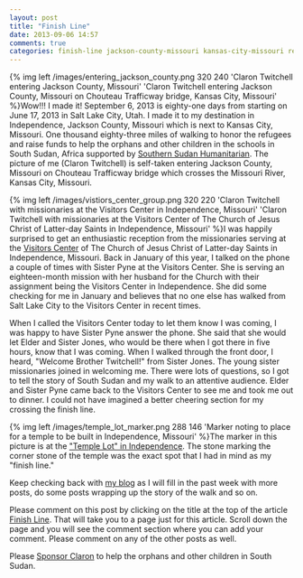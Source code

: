 ```yaml
---
layout: post
title: "Finish Line"
date: 2013-09-06 14:57
comments: true
categories: finish-line jackson-county-missouri kansas-city-missouri refugees orphans the-church-of-jesus-christ-of-latter-day-saints latter-day-saints mormons independence-visitors-center south-sudan claron-twitchell
---
```

{% img left /images/entering_jackson_county.png 320 240 'Claron Twitchell entering Jackson County, Missouri' 'Claron Twitchell entering Jackson County, Missouri on Chouteau Trafficway bridge, Kansas City, Missouri' %}Wow!!!  I made it!  September 6, 2013 is eighty-one days from starting on June 17, 2013 in Salt Lake City, Utah.  I made it to my destination in Independence, Jackson County, Missouri which is next to Kansas City, Missouri.  One thousand eighty-three miles of walking to honor the refugees and raise funds to help the orphans and other children in the schools in South Sudan, Africa supported by [Southern Sudan Humanitarian](http://www.sudanhelp.org).  The picture of me (Claron Twitchell) is self-taken entering Jackson County, Missouri on Chouteau Trafficway bridge which crosses the Missouri River, Kansas City, Missouri.

{% img left /images/vistiors_center_group.png 320 220 'Claron Twitchell with missionaries at the Visitors Center in Independence, Missouri' 'Claron Twitchell with missionaries at the Visitors Center of The Church of Jesus Christ of Latter-day Saints in Independence, Missouri' %}I was happily surprised to get an enthusiastic reception from the missionaries serving at the [Visitors Center](http://www.lds.org/locations/independence-visitors-center) of The Church of Jesus Christ of Latter-day Saints in Independence, Missouri.  Back in January of this year, I talked on the phone a couple of times with Sister Pyne at the Visitors Center.  She is serving an eighteen-month mission with her husband for the Church with their assignment being the Visitors Center in Independence.  She did some checking for me in January and believes that no one else has walked from Salt Lake City to the Visitors Center in recent times.

When I called the Visitors Center today to let them know I was coming, I was happy to have Sister Pyne answer the phone.  She said that she would let Elder and Sister Jones, who would be there when I got there in five hours, know that I was coming.  When I walked through the front door, I heard, "Welcome Brother Twitchell!" from Sister Jones.  The young sister missionaries joined in welcoming me.  There were lots of questions, so I got to tell the story of South Sudan and my walk to an attentive audience.  Elder and Sister Pyne came back to the Visitors Center to see me and took me out to dinner.  I could not have imagined a better cheering section for my crossing the finish line.

{% img left /images/temple_lot_marker.png 288 146 'Marker noting to place for a temple to be built in Independence, Missouri' %}The marker in this picture is at the ["Temple Lot" in Independence](https://www.lds.org/scriptures/dc-testament/dc/57.3?lang=eng).  The stone marking the corner stone of the temple was the exact spot that I had in mind as my "finish line."

Keep checking back with [my blog](http://follow.claront.com) as I will fill in the past week with more posts, do some posts wrapping up the story of the walk and so on.

Please comment on this post by clicking on the title at the top of the article [Finish Line](http://follow.claront.com/blog/2013/09/06/finish-line/).  That will take you to a page just for this article.  Scroll down the page and you will see the comment section where you can add your comment.  Please comment on any of the other posts as well.

Please [Sponsor Claron](http://follow.claront.com/donate/) to help the orphans and other children in South Sudan.